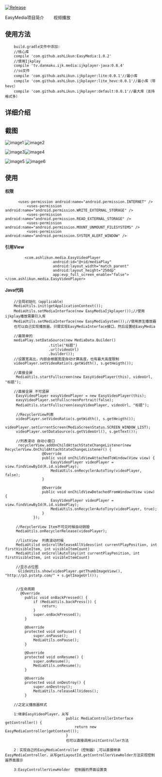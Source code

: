 [![Release](https://jitpack.io/v/ashLikun/EasyMedia.svg)](https://jitpack.io/#ashLikun/EasyMedia)


EasyMedia项目简介
        视频播放
## 使用方法

        build.gradle文件中添加:
        //核心库
        compile 'com.github.ashLikun:EasyMedia:1.0.2'
        //使用Ijkplay
        compile 'tv.danmaku.ijk.media:ijkplayer-java:0.8.4'
        //so文件
        compile 'com.github.ashLikun.ijkplayer:lite:0.0.1'//最小库
        compile 'com.github.ashLikun.ijkplayer:lite_hevc:0.0.1'//最小库（带hevc）
        compile 'com.github.ashLikun.ijkplayer:default:0.0.1'//最大库（支持格式多）

## 详细介绍

## 截图
![image1](photo/photo1.png) ![image2](photo/photo2.png)

![image3](photo/photo3.png)![image4](photo/photo4.png)

![image5](photo/photo5.png) ![image6](photo/photo6.png)

## 使用
####    权限
          <uses-permission android:name="android.permission.INTERNET" />
              <uses-permission android:name="android.permission.WRITE_EXTERNAL_STORAGE" />
              <uses-permission android:name="android.permission.READ_EXTERNAL_STORAGE" />
              <uses-permission android:name="android.permission.MOUNT_UNMOUNT_FILESYSTEMS" />
              <uses-permission android:name="android.permission.SYSTEM_ALERT_WINDOW" />
####    引用View
             <com.ashlikun.media.EasyVideoPlayer
                          android:id="@+id/mediaPlay"
                          android:layout_width="match_parent"
                          android:layout_height="250dp"
                          app:evp_full_screen_enable="false"></com.ashlikun.media.EasyVideoPlayer>
####    Java代码

        //全局初始化（applicable）
        MediaUtils.init(getApplicationContext());
        MediaUtils.setMediaInterface(new EasyMediaIjkplayer());//使用ijkplay播放需要引入库
        MediaUtils.setMediaInterface(new EasyMediaSystem());//使用原生播放器
        也可以自己实现播放器，只需实现EasyMediaInterface接口，然后设置给EasyMedia

        //最简单的
        mediaPlay.setDataSource(new MediaData.Builder()
                        .title("标题")
                        .url(videoUrl)
                        .builder());
        //设置宽高比，内部会根据宽度自动计算高度，也有最大高度限制
        videoPlayer.setVideoRatio(s.getWidth(), s.getHeigth());

        //直接全屏
         MediaUtils.startFullscreen(new EasyVideoPlayer(this), videoUrl, "标题");

        //直接全屏 不可竖屏
         EasyVideoPlayer easyVideoPlayer = new EasyVideoPlayer(this);
         easyVideoPlayer.setFullscreenPortrait(false);
         MediaUtils.startFullscreen(easyVideoPlayer, videoUrl, "标题");

         //RecyclerView列表
         videoPlayer.setVideoRatio(s.getWidth(), s.getHeigth());
         videoPlayer.setCurrentScreen(MediaScreenStatus.SCREEN_WINDOW_LIST);
         videoPlayer.setDataSource(s.getVideoUrl(), s.getText());

         //列表滚动 自动小窗口
          recyclerView.addOnChildAttachStateChangeListener(new RecyclerView.OnChildAttachStateChangeListener() {
                     @Override
                     public void onChildViewAttachedToWindow(View view) {
                         EasyVideoPlayer videoPlayer = view.findViewById(R.id.videoPlay);
                         MediaUtils.onRecyclerAutoTiny(videoPlayer, false);
                     }

                     @Override
                     public void onChildViewDetachedFromWindow(View view) {
                         EasyVideoPlayer videoPlayer = view.findViewById(R.id.videoPlay);
                         MediaUtils.onRecyclerAutoTiny(videoPlayer, true);
                     }
                 });

         //RecyclerView Item不可见时候自动销毁
         MediaUtils.onRecyclerRelease(videoPlayer);

         //listView  列表滚动时候
         MediaUtilsd onScrollReleaseAllVideos(int currentPlayPosition, int firstVisibleItem, int visibleItemCount)
         MediaUtilsd onScrollAutoTiny(int currentPlayPosition, int firstVisibleItem, int visibleItemCount)

         //显示占位图
          GlideUtils.show(videoPlayer.getThumbImageView(), "http://p3.pstatp.com/" + s.getImageUrl());


         //生命周期
           @Override
             public void onBackPressed() {
                 if (MediaUtils.backPress()) {
                     return;
                 }
                 super.onBackPressed();
             }

             @Override
             protected void onPause() {
                 super.onPause();
                 MediaUtils.onPause();
             }

             @Override
             protected void onResume() {
                 super.onResume();
                 MediaUtils.onResume();
             }

             @Override
             protected void onDestroy() {
                 super.onDestroy();
                 MediaUtils.releaseAllVideos();
             }

        //之定义播放器样式

        1:继承EasyVideoPlayer，从写
                                public MediaControllerInterface getController() {
                                    return new EasyMediaController(getContext());
                                }
                                也可以直接调用initController方法

        2：实现自己的EasyMediaController（控制器）,可以直接继承EasyMediaController，从写getLayoutId,getControllerViewHolder方法实现控制器界面展示

        3:EasyControllerViewHolder  控制器的界面设置类




